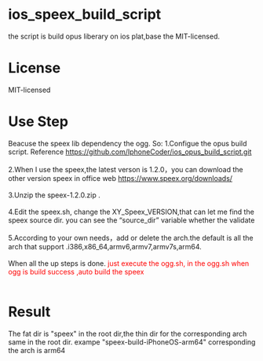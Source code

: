# ios_speex_build_script #
the script is build opus liberary on ios plat,base the MIT-licensed.

# License #
MIT-licensed

# Use Step #
Beacuse the speex lib dependency the ogg. So:
1.Configue the opus build script. Reference https://github.com/IphoneCoder/ios_opus_build_script.git
<br/>
<br/>
2.When I use the speex,the latest verson is 1.2.0，you can download the other version speex in office web https://www.speex.org/downloads/
<br/>
<br/>
3.Unzip the speex-1.2.0.zip .
<br/>
<br/>
4.Edit the speex.sh, change the XY_Speex_VERSION,that can let me find the speex source dir. you can see the “source_dir” variable whether the validate
<br/>
<br/>
5.According to your own needs，add or delete the arch.the default is all the arch that support .i386,x86_64,armv6,armv7,armv7s,arm64.
<br/>
<br/>
When all the up steps is done. <font color = "red">just execute the ogg.sh, in the ogg.sh  when ogg is build success ,auto build the speex </font>
<br/>
<br/>
# Result #
The fat dir is "speex" in the root dir,the thin dir for the corresponding arch same in the root dir. exampe "speex-build-iPhoneOS-arm64"  corresponding the arch is arm64 

